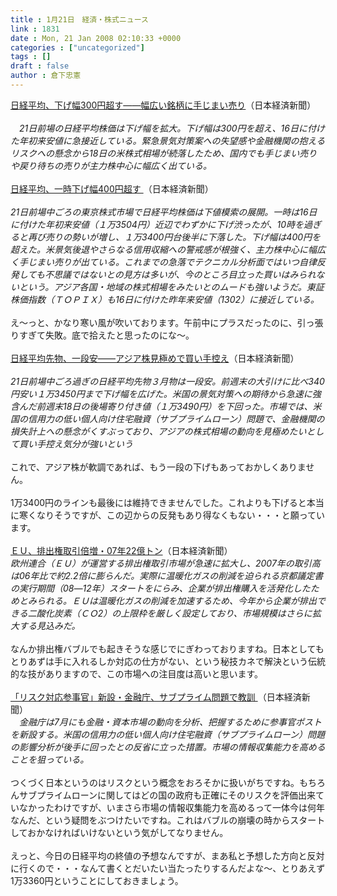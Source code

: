 ```yaml
---
title : 1月21日　経済・株式ニュース
link : 1831
date : Mon, 21 Jan 2008 02:10:33 +0000
categories : ["uncategorized"]
tags : []
draft : false
author : 倉下忠憲
---
```


<A HREF="http://www.nikkei.co.jp/news/market/20080121m1AS3L2101F210108.html" TARGET="_blank">日経平均、下げ幅300円超す――幅広い銘柄に手じまい売り</A>（日本経済新聞）<BR><BR><I>　21日前場の日経平均株価は下げ幅を拡大。下げ幅は300円を超え、16日に付けた年初来安値に急接近している。緊急景気対策案への失望感や金融機関の抱えるリスクへの懸念から18日の米株式相場が続落したため、国内でも手じまい売りや戻り待ちの売りが主力株中心に幅広く出ている。</I><BR><BR><A HREF="http://www.nikkei.co.jp/news/main/20080121NTE2INK0121012008.html" TARGET="_blank">日経平均、一時下げ幅400円超す </A>（日本経済新聞）<BR><BR><I>21日前場中ごろの東京株式市場で日経平均株価は下値模索の展開。一時は16日に付けた年初来安値（１万3504円）近辺でわずかに下げ渋ったが、10時を過ぎると再び売りの勢いが増し、１万3400円台後半に下落した。下げ幅は400円を超えた。米景気後退やさらなる信用収縮への警戒感が根強く、主力株中心に幅広く手じまい売りが出ている。これまでの急落でテクニカル分析面ではいつ自律反発しても不思議ではないとの見方は多いが、今のところ目立った買いはみられないという。アジア各国・地域の株式相場をみたいとのムードも強いようだ。東証株価指数（ＴＯＰＩＸ）も16日に付けた昨年来安値（1302）に接近している。 </I><BR><BR>え～っと、かなり寒い風が吹いております。午前中にプラスだったのに、引っ張りすぎて失敗。底で拾えたと思ったのにな～。<BR><BR><A HREF="http://www.nikkei.co.jp/news/market/20080121m1AS3L21022210108.html" TARGET="_blank">日経平均先物、一段安――アジア株見極めで買い手控え</A>（日本経済新聞）<BR><BR><I>21日前場中ごろ過ぎの日経平均先物３月物は一段安。前週末の大引けに比べ340円安い１万3450円まで下げ幅を広げた。米国の景気対策への期待から急速に強含んだ前週末18日の後場寄り付き値（１万3490円）を下回った。市場では、米国の信用力の低い個人向け住宅融資（サブプライムローン）問題で、金融機関の損失計上への懸念がくすぶっており、アジアの株式相場の動向を見極めたいとして買い手控え気分が強いという</I><BR><BR>これで、アジア株が軟調であれば、もう一段の下げもあっておかしくありません。<BR><BR>1万3400円のラインも最後には維持できませんでした。これよりも下げると本当に寒くなりそうですが、この辺からの反発もあり得なくもない・・・と願っています。<BR><BR><A HREF="http://www.nikkei.co.jp/news/kaigai/20080121AT2M1900E20012008.html" TARGET="_blank">ＥＵ、排出権取引倍増・07年22億トン</A>（日本経済新聞）<BR><I>欧州連合（ＥＵ）が運営する排出権取引市場が急速に拡大し、2007年の取引高は06年比で約2.2倍に膨らんだ。実際に温暖化ガスの削減を迫られる京都議定書の実行期間（08―12年）スタートをにらみ、企業が排出権購入を活発化したためとみられる。ＥＵは温暖化ガスの削減を加速するため、今年から企業が排出できる二酸化炭素（ＣＯ2）の上限枠を厳しく設定しており、市場規模はさらに拡大する見込みだ。</I><BR><BR>なんか排出権バブルでも起きそうな感じでにぎわっておりますね。日本としてもとりあずは手に入れるしか対応の仕方がない、という秘技カネで解決という伝統的な技がありますので、この市場への注目度は高いと思います。<BR><BR><A HREF="http://www.nikkei.co.jp/news/main/20080121AT2C1805A20012008.html" TARGET="_blank">「リスク対応参事官」新設・金融庁、サブプライム問題で教訓 </A>（日本経済新聞）<BR><I>　金融庁は7月にも金融・資本市場の動向を分析、把握するために参事官ポストを新設する。米国の信用力の低い個人向け住宅融資（サブプライムローン）問題の影響分析が後手に回ったとの反省に立った措置。市場の情報収集能力を高めることを狙っている。 </I><BR><BR>つくづく日本というのはリスクという概念をおろそかに扱いがちですね。もちろんサブプライムローンに関してはどの国の政府も正確にそのリスクを評価出来ていなかったわけですが、いまさら市場の情報収集能力を高めるって一体今は何年なんだ、という疑問をぶつけたいですね。これはバブルの崩壊の時からスタートしておかなければいけないという気がしてなりません。<BR><BR>えっと、今日の日経平均の終値の予想なんですが、まあ私と予想した方向と反対に行くので・・・なんて書くとだいたい当たったりするんだよな～、とりあえず1万3360円ということにしておきましょう。<br><br>
